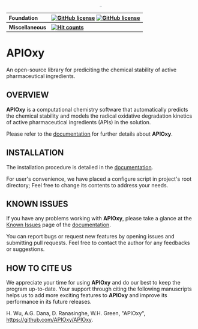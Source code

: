 
<p align="center">
<img src="logo/apioxy.png" style='height: 1%; width: 1%; object-fit: contain'/> 
<br>
</p>

<table align="center">
  <tr>
    <th align="left">Foundation</th>
    <th align="left">
      <a href="https://choosealicense.com/licenses/bsd-3-clause-clear/"><img alt="GitHub license" src="https://img.shields.io/badge/license-BSD--3--clear-blueviolet"></a>
      <a href="https://www.linuxfoundation.org/"><img alt="GitHub license" src="https://img.shields.io/badge/Platforms-Linux-blue"></a>
    </th>
  </tr>
  <tr>
    <th align="left">Miscellaneous</th>
    <th align="left">
    <a href="http://hits.dwyl.com/APIOxy/APIOxy"><img alt="Hit counts" src="http://hits.dwyl.com/APIOxy/APIOxy.svg"></a>
  </tr>
</table>


# APIOxy

An open-source library for prediciting the chemical stability of active pharmaceutical ingredients.

## OVERVIEW

<b>APIOxy</b> is a computational chemistry software that automatically predicts the chemical stability and models the radical oxidative degradation kinetics of active pharmaceutical ingredients (APIs) in the solution.


Please refer to the <a href="">documentation</a> for further details about <b>APIOxy</b>.

## INSTALLATION

The installation procedure is detailed in the [documentation]().

For user's convenience, we have placed a configure script in project's root directory; Feel free to change its contents to address your needs.

## KNOWN ISSUES

If you have any problems working with <b>APIOxy</b>, please take a glance at the [Known Issues](https://github.com/APIOxy/APIOxy/issues) page of the [documentation]().

You can report bugs or request new features by opening issues and submitting pull requests. Feel free to contact the author for any feedbacks or suggestions.

## HOW TO CITE US
<!-- add zenodo and orcid for each author -->

We appreciate your time for using <b>APIOxy</b> and do our best to keep the program up-to-date. Your support through citing the following manuscripts helps us to add more exciting features to <b>APIOxy</b> and improve its performance in its future releases.

H. Wu, A.G. Dana, D. Ranasinghe, W.H. Green, "APIOxy", https://github.com/APIOxy/APIOxy.